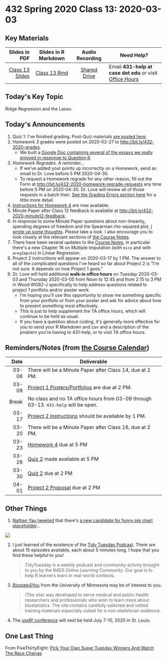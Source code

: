 # 432 Spring 2020 Class 13: 2020-03-03

## Key Materials

Slides in PDF | Slides in R Markdown | Audio Recording | Need Help?
------------: | :------------------: | :--------------: | ---------------------------
[Class 13 Slides](https://github.com/THOMASELOVE/2020-432/blob/master/classes/class13/432_2020_slides13.pdf) | [Class 13 Rmd](https://github.com/THOMASELOVE/2020-432/blob/master/classes/class13/432_2020_slides13.Rmd) | [Shared Drive](http://bit.ly/432-2020-audio) | Email **431-help at case dot edu** or visit [Office Hours](https://github.com/THOMASELOVE/2020-432/blob/master/calendar.md#tas-and-office-hours)

## Today's Key Topic

Ridge Regression and the Lasso.

## Today's Announcements

1. Quiz 1: I've finished grading. Post-Quiz materials [are posted here](https://github.com/THOMASELOVE/2020-432/tree/master/quizzes/postquiz1).
2. Homework 3 grades were posted on 2020-02-27 to http://bit.ly/432-2020-grades. 
    - We built a [Google Doc containing several of the essays we really enjoyed in response to Question 6](https://docs.google.com/document/d/1krZRnMTniOKfU0EqlE-dnJjqP4n7hBgFB7JSPN-x8mQ/edit?usp=sharing).
3. *Homework Regrades*. A reminder...
    - If we've added your points up incorrectly on a Homework, send an email to Dr. Love before 5 PM 2020-04-30.
    - To request a Homework regrade for any other reason, fill out the Form at http://bit.ly/432-2020-homework-regrade-requests  any time before 5 PM on 2020-04-30. Dr. Love will review all of those requests in a batch then. [See the Grading Errors section here](https://github.com/THOMASELOVE/2020-432/blob/master/homework/README.md#grading-errors) for a little more detail.
4. [Instructions for Homework 4](https://github.com/THOMASELOVE/2020-432/tree/master/homework/hw04) are now available.
5. Minute Paper after Class 12 feedback is available at http://bit.ly/432-2020-minute12-feedback.
6. In response to some Minute Paper questions about non-linearity, spending degrees of freedom and the Spearman rho-squared plot, [I wrote up some thoughts](https://github.com/THOMASELOVE/2020-432/blob/master/classes/class13/nonlinearity.md). Please take a look. I also encourage you to look closely at the relevant sections of [the Course Notes](https://thomaselove.github.io/2020-432-book).
8. There have been several updates to the [Course Notes](https://thomaselove.github.io/2020-432-book), in particular there's a new Chapter 16 on Multiple Imputation (with `mice` and with `aregImpute`) in Linear Regression.
9. Project 2 instructions will appear on 2020-03-17 by 1 PM. The answer to all of the complicated questions I've heard so far about Project 2 is "I'm not sure. It depends on how Project 1 goes."
10. Dr. Love will hold additional **walk-in office hours** on Tuesday 2020-03-03 and Thursday 2020-03-05 from Noon to 12:45 and from 2:15 to 3 PM in Wood WG82-J specifically to help address questions related to project 1 portfolio and/or poster work. 
    - I'm hoping you'll use this opportunity to show me something specific from your portfolio or from your poster and ask for advice about how to present something most effectively. 
    - This is just to help supplement the TA office hours, which will continue to be held as usual.
    - If you have a question about coding, it's generally more effective for you to send your R Markdown and csv and a description of the problem you're having to 431-help, or to visit TA office hours.

## Reminders/Notes (from [the Course Calendar](https://github.com/THOMASELOVE/2020-432/blob/master/calendar.md))

Date | Deliverable
----: | ---------------------------------------------------------------
03-06 | There will be a Minute Paper after Class 14, due at 2 PM.
03-09 | [Project 1 Posters/Portfolios](https://github.com/THOMASELOVE/2020-432/tree/master/projects/project1) are due at 2 PM.
Break | No class and no TA office hours from 03-09 through 03-13. `431-help` will be open.
03-17 | [Project 2 Instructions](https://github.com/THOMASELOVE/2020-432/tree/master/projects/project2) should be available by 1 PM.
03-20 | There will be a Minute Paper after Class 16, due at 2 PM.
03-23 | [Homework 4](https://github.com/THOMASELOVE/2020-432/tree/master/homework) due at 5 PM
03-26 | [Quiz 2](https://github.com/THOMASELOVE/2020-432/tree/master/quizzes) made available at 5 PM
03-30 | [Quiz 2](https://github.com/THOMASELOVE/2020-432/tree/master/quizzes) due at 2 PM
04-01 | [Project 2 Proposal](https://github.com/THOMASELOVE/2020-432/tree/master/projects/project2) due at 2 PM

## Other Things

1. [Nathan Yau tweeted](https://twitter.com/flowingdata/status/1233169893022826496?s=11) that there's [a new candidate for funny pie chart placeholder](https://www.reddit.com/r/funny/comments/f78kuo/i_hear_you_like_pie_charts/)...

![](https://github.com/THOMASELOVE/2020-432/blob/master/classes/class13/figures/piechart.png)

2. I just learned of the existence of the [Tidy Tuesday Podcast](https://www.tidytuesday.com/). There are about 15 episodes available, each about 5 minutes long. I hope that you find these helpful to you!
    > TidyTuesday is a weekly podcast and community activity brought to you by the R4DS Online Learning Community. Our goal is to help R learners learn in real-world contexts.
3. [Biostats4You](https://biostats4you.umn.edu/) from the University of Minnesota may be of interest to you. 
    > (The site) was developed to serve medical and public health researchers and professionals who wish to learn more about biostatistics. The site contains carefully selected and vetted training materials especially suited for a non-statistician audience.
4. The [useR! conference](https://user2020.r-project.org/) will next be held July 7-10, 2020 in St. Louis. 


## One Last Thing

From FiveThirtyEight: [Pick Your Own Super Tuesday Winners And Watch The Race Change](https://projects.fivethirtyeight.com/super-tuesday/)
